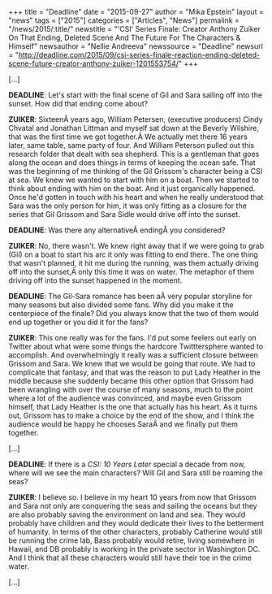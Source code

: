 +++
title = "Deadline"
date = "2015-09-27"
author = "Mika Epstein"
layout = "news"
tags = ["2015"]
categories = ["Articles", "News"]
permalink = "/news/2015/:title/"
newstitle = "'CSI' Series Finale: Creator Anthony Zuiker On That Ending, Deleted Scene And The Future For The Characters & Himself"
newsauthor = "Nellie Andreeva"
newssource = "Deadline"
newsurl = "http://deadline.com/2015/09/csi-series-finale-reaction-ending-deleted-scene-future-creator-anthony-zuiker-1201553754/"
+++

[...]

**DEADLINE**: Let's start with the final scene of Gil and Sara sailing off into the sunset. How did that ending come about?

**ZUIKER**: SixteenÂ years ago, William Petersen, (executive producers) Cindy Chvatal and Jonathan Littman and myself sat down at the Beverly Wilshire, that was the first time we got together.Â We actually met there 16 years later, same table, same party of four. And William Peterson pulled out this research folder that dealt with sea shepherd. This is a gentleman that goes along the ocean and does things in terms of keeping the ocean safe. That was the beginning of me thinking of the Gil Grissom's character being a CSI at sea. We knew we wanted to start with him on a boat. Then we started to think about ending with him on the boat. And it just organically happened. Once he'd gotten in touch with his heart and when he really understood that Sara was the only person for him, it was only fitting as a closure for the series that Gil Grissom and Sara Sidle would drive off into the sunset.

**DEADLINE**: Was there any alternativeÂ endingÂ you considered?

**ZUIKER**: No, there wasn't. We knew right away that if we were going to grab (Gil) on a boat to start his arc it only was fitting to end there. The one thing that wasn't planned, it hit me during the running, was them actually driving off into the sunset,Â only this time it was on water. The metaphor of them driving off into the sunset happened in the moment.

**DEADLINE**: The Gil-Sara romance has been aÂ very popular storyline for many seasons but also divided some fans. Why did you make it the centerpiece of the finale? Did you always know that the two of them would end up together or you did it for the fans?

**ZUIKER**: This one really was for the fans. I'd put some feelers out early on Twitter about what were some things the hardcore Twitttersphere wanted to accomplish. And overwhelmingly it really was a sufficient closure between Grissom and Sara. We knew that we would be going that route. We had to complicate that fantasy, and that was the reason to put Lady Heather in the middle because she suddenly became this other option that Grissom had been wrangling with over the course of many seasons, much to the point where a lot of the audience was convinced, and maybe even Grissom himself, that Lady Heather is the one that actually has his heart. As it turns out, Grissom has to make a choice by the end of the show, and I think the audience would be happy he chooses SaraÂ and we finally put them together.

[...]

**DEADLINE**: If there is a *CSI: 10 Years Later* special a decade from now, where will we see the main characters? Will Gil and Sara still be roaming the seas?

**ZUIKER**: I believe so. I believe in my heart 10 years from now that Grissom and Sara not only are conquering the seas and sailing the oceans but they are also probably saving the environment on land and sea. They would probably have children and they would dedicate their lives to the betterment of humanity. In terms of the other characters, probably Catherine would still be running the crime lab, Bass probably would retire, living somewhere in Hawaii, and DB probably is working in the private sector in Washington DC. And I think that all these characters would still have their toe in the crime water.

[...]  
